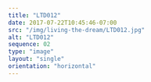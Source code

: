 ```yaml
---
title: "LTD012"
date: 2017-07-22T10:45:46-07:00
src: "/img/living-the-dream/LTD012.jpg"
alt: "LTD012"
sequence: 02
type: "image"
layout: "single"
orientation: "horizontal"
---
```

